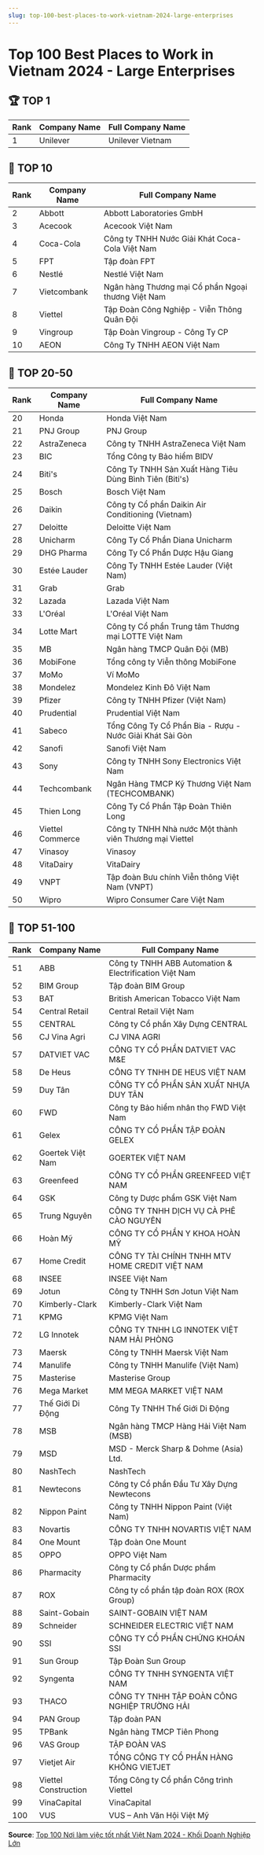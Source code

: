 ```yaml
---
slug: top-100-best-places-to-work-vietnam-2024-large-enterprises
---
```

# Top 100 Best Places to Work in Vietnam 2024 - Large Enterprises

## 🏆 TOP 1

| Rank | Company Name | Full Company Name |
|------|--------------|-------------------|
| 1 | Unilever | Unilever Vietnam |

## 🥇 TOP 10

| Rank | Company Name | Full Company Name |
|------|--------------|-------------------|
| 2 | Abbott | Abbott Laboratories GmbH |
| 3 | Acecook | Acecook Việt Nam |
| 4 | Coca-Cola | Công ty TNHH Nước Giải Khát Coca-Cola Việt Nam |
| 5 | FPT | Tập đoàn FPT |
| 6 | Nestlé | Nestlé Việt Nam |
| 7 | Vietcombank | Ngân hàng Thương mại Cổ phần Ngoại thương Việt Nam |
| 8 | Viettel | Tập Đoàn Công Nghiệp - Viễn Thông Quân Đội |
| 9 | Vingroup | Tập Đoàn Vingroup - Công Ty CP |
| 10 | AEON | Công Ty TNHH AEON Việt Nam |

## 🥈 TOP 20-50

| Rank | Company Name | Full Company Name |
|------|--------------|-------------------|
| 20 | Honda | Honda Việt Nam |
| 21 | PNJ Group | PNJ Group |
| 22 | AstraZeneca | Công ty TNHH AstraZeneca Việt Nam |
| 23 | BIC | Tổng Công ty Bảo hiểm BIDV |
| 24 | Biti's | Công Ty TNHH Sản Xuất Hàng Tiêu Dùng Bình Tiên (Biti's) |
| 25 | Bosch | Bosch Việt Nam |
| 26 | Daikin | Công ty Cổ phần Daikin Air Conditioning (Vietnam) |
| 27 | Deloitte | Deloitte Việt Nam |
| 28 | Unicharm | Công Ty Cổ Phần Diana Unicharm |
| 29 | DHG Pharma | Công Ty Cổ Phần Dược Hậu Giang |
| 30 | Estée Lauder | Công Ty TNHH Estée Lauder (Việt Nam) |
| 31 | Grab | Grab |
| 32 | Lazada | Lazada Việt Nam |
| 33 | L'Oréal | L'Oréal Việt Nam |
| 34 | Lotte Mart | Công ty Cổ phần Trung tâm Thương mại LOTTE Việt Nam |
| 35 | MB | Ngân hàng TMCP Quân Đội (MB) |
| 36 | MobiFone | Tổng công ty Viễn thông MobiFone |
| 37 | MoMo | Ví MoMo |
| 38 | Mondelez | Mondelez Kinh Đô Việt Nam |
| 39 | Pfizer | Công ty TNHH Pfizer (Việt Nam) |
| 40 | Prudential | Prudential Việt Nam |
| 41 | Sabeco | Tổng Công Ty Cổ Phần Bia - Rượu - Nước Giải Khát Sài Gòn |
| 42 | Sanofi | Sanofi Việt Nam |
| 43 | Sony | Công ty TNHH Sony Electronics Việt Nam |
| 44 | Techcombank | Ngân Hàng TMCP Kỹ Thương Việt Nam (TECHCOMBANK) |
| 45 | Thien Long | Công Ty Cổ Phần Tập Đoàn Thiên Long |
| 46 | Viettel Commerce | Công ty TNHH Nhà nước Một thành viên Thương mại Viettel |
| 47 | Vinasoy | Vinasoy |
| 48 | VitaDairy | VitaDairy |
| 49 | VNPT | Tập đoàn Bưu chính Viễn thông Việt Nam (VNPT) |
| 50 | Wipro | Wipro Consumer Care Việt Nam |

## 🥉 TOP 51-100

| Rank | Company Name | Full Company Name |
|------|--------------|-------------------|
| 51 | ABB | Công ty TNHH ABB Automation & Electrification Việt Nam |
| 52 | BIM Group | Tập đoàn BIM Group |
| 53 | BAT | British American Tobacco Việt Nam |
| 54 | Central Retail | Central Retail Việt Nam |
| 55 | CENTRAL | Công ty Cổ phần Xây Dựng CENTRAL |
| 56 | CJ Vina Agri | CJ VINA AGRI |
| 57 | DATVIET VAC | CÔNG TY CỔ PHẦN DATVIET VAC M&E |
| 58 | De Heus | CÔNG TY TNHH DE HEUS VIỆT NAM |
| 59 | Duy Tân | CÔNG TY CỔ PHẦN SẢN XUẤT NHỰA DUY TÂN |
| 60 | FWD | Công ty Bảo hiểm nhân thọ FWD Việt Nam |
| 61 | Gelex | CÔNG TY CỔ PHẦN TẬP ĐOÀN GELEX |
| 62 | Goertek Việt Nam | GOERTEK VIỆT NAM |
| 63 | Greenfeed | CÔNG TY CỔ PHẦN GREENFEED VIỆT NAM |
| 64 | GSK | Công ty Dược phẩm GSK Việt Nam |
| 65 | Trung Nguyên | CÔNG TY TNHH DỊCH VỤ CÀ PHÊ CÀO NGUYÊN |
| 66 | Hoàn Mỹ | CÔNG TY CỔ PHẦN Y KHOA HOÀN MỸ |
| 67 | Home Credit | CÔNG TY TÀI CHÍNH TNHH MTV HOME CREDIT VIỆT NAM |
| 68 | INSEE | INSEE Việt Nam |
| 69 | Jotun | Công ty TNHH Sơn Jotun Việt Nam |
| 70 | Kimberly-Clark | Kimberly-Clark Việt Nam |
| 71 | KPMG | KPMG Việt Nam |
| 72 | LG Innotek | CÔNG TY TNHH LG INNOTEK VIỆT NAM HẢI PHÒNG |
| 73 | Maersk | Công ty TNHH Maersk Việt Nam |
| 74 | Manulife | Công ty TNHH Manulife (Việt Nam) |
| 75 | Masterise | Masterise Group |
| 76 | Mega Market | MM MEGA MARKET VIỆT NAM |
| 77 | Thế Giới Di Động | Công Ty TNHH Thế Giới Di Động |
| 78 | MSB | Ngân hàng TMCP Hàng Hải Việt Nam (MSB) |
| 79 | MSD | MSD - Merck Sharp & Dohme (Asia) Ltd. |
| 80 | NashTech | NashTech |
| 81 | Newtecons | Công ty Cổ phần Đầu Tư Xây Dựng Newtecons |
| 82 | Nippon Paint | Công ty TNHH Nippon Paint (Việt Nam) |
| 83 | Novartis | CÔNG TY TNHH NOVARTIS VIỆT NAM |
| 84 | One Mount | Tập đoàn One Mount |
| 85 | OPPO | OPPO Việt Nam |
| 86 | Pharmacity | Công ty Cổ phần Dược phẩm Pharmacity |
| 87 | ROX | Công ty cổ phần tập đoàn ROX (ROX Group) |
| 88 | Saint-Gobain | SAINT-GOBAIN VIỆT NAM |
| 89 | Schneider | SCHNEIDER ELECTRIC VIỆT NAM |
| 90 | SSI | CÔNG TY CỔ PHẦN CHỨNG KHOÁN SSI |
| 91 | Sun Group | Tập Đoàn Sun Group |
| 92 | Syngenta | CÔNG TY TNHH SYNGENTA VIỆT NAM |
| 93 | THACO | CÔNG TY TNHH TẬP ĐOÀN CÔNG NGHIỆP TRƯỜNG HẢI |
| 94 | PAN Group | Tập đoàn PAN |
| 95 | TPBank | Ngân hàng TMCP Tiên Phong |
| 96 | VAS Group | TẬP ĐOÀN VAS |
| 97 | Vietjet Air | TỔNG CÔNG TY CỔ PHẦN HÀNG KHÔNG VIETJET |
| 98 | Viettel Construction | Tổng Công ty Cổ phần Công trình Viettel |
| 99 | VinaCapital | VinaCapital |
| 100 | VUS | VUS – Anh Văn Hội Việt Mỹ |

**Source**: [Top 100 Nơi làm việc tốt nhất Việt Nam 2024 - Khối Doanh Nghiệp Lớn](https://vietnambestplacestowork.com/top-100-noi-lam-viec-tot-nhat-viet-nam-2024.html?utm_source=anphabe.com&utm_medium=article&utm_campaign=24BPTWSM&utm_content=congbo&_gl=1*rfg5fh*_gcl_au*MTY1MTMyNjY1OS4xNzQ5Mzg1MzE3*_ga*MTA2OTc0MDk2NC4xNzQ5Mzg1MzE4*_ga_RRX7QQWQT7*czE3NDkzODUzMTgkbzEkZzEkdDE3NDkzODU4OTUkajU1JGwwJGg0OTYxNDE4NDM.*_fplc*dmdUMmk2ODZjMjlLbDZLWlluTFoyYkFHWU9vMWtOd3lSM0dKVnVNRnd0RzZkTHN4RzAlMkYlMkZ6JTJCUjYzNE1mRTVKZzM1Tkp2SURWVDVQNDdqQnJjR1RySVZYdU1OYVowUXVNUk56emNrbiUyRkxpSEZLNTdTelRtcVFYOVlGJTJGWTFNZyUzRCUzRA..)
